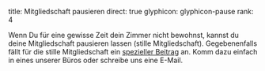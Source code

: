 title: Mitgliedschaft pausieren
direct: true
glyphicon: glyphicon-pause
rank: 4

Wenn Du für eine gewisse Zeit dein Zimmer nicht bewohnst, kannst du deine Mitgliedschaft pausieren lassen (stille Mitgliedschaft).
Gegebenenfalls fällt für die stille Mitgliedschaft ein [spezieller Beitrag](/membership/membership_contribution) an.
Komm dazu einfach in eines unserer Büros oder schreibe uns eine E-Mail.
